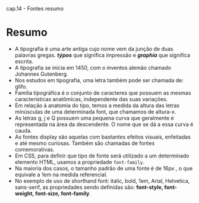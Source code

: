 cap.14 - Fontes resumo

# Resumo

- A tipografia é uma arte antiga cujo nome vem da junção de duas palavras gregas. ***týpos*** que significa impressão e ***graphía*** que significa escrita.
- A tipografia se inicia em 1450, com o inventos alemão chamado Johannes Gutenberg.
- Nos estudos em tipografia, uma letra também pode ser chamada de: glifo.
- Família tipográfica é o conjunto de caracteres que possuem as mesmas características anatômicas, independente das suas variações.
- Em relação à anatomia do tipo, temos a medida da altura das letras minúsculas de uma determinada font, que chamamos de altura-x.
- As letras g, j e Q possuem uma pequena curva que geralmente é representada na área da descendente. O nome que se dá a essa curva é cauda.
- As fontes display são aquelas com bastantes efeitos visuais, enfeitadas e até mesmo curiosas. Também são chamadas de fontes comemorativas.
- Em CSS, para definir que tipo de fonte será utilizado a um determinado elemento HTML, usamos a propriedade `font-family`.
- Na maioria dos casos, o tamanho padrão de uma fonte é de 16px , o que equivale a 1em na medida referencial.
- No exemplo de uso de shorthand font: italic, bold, 1em, Arial, Helvetica, sans-serif, as propriedades sendo definidas são: **font-style, font-weight, font-size, font-family**.